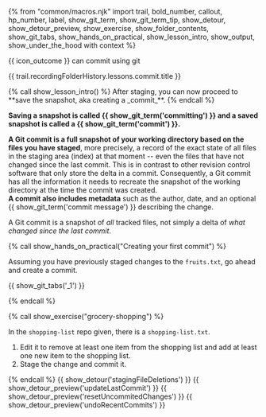 {% from "common/macros.njk" import trail, bold_number, callout, hp_number, label, show_git_term, show_git_term_tip, show_detour, show_detour_preview, show_exercise, show_folder_contents, show_git_tabs, show_hands_on_practical, show_lesson_intro, show_output, show_under_the_hood with context %}

<span id="outcomes">{{ icon_outcome }} can commit using git</span>

<span id="title">{{ trail.recordingFolderHistory.lessons.commit.title }}</span>

<div id="body">
{% call show_lesson_intro() %}
After staging, you can now proceed to **save the snapshot, aka creating a _commit_**.
{% endcall %}

**Saving a snapshot is called {{ show_git_term('committing') }} and a saved snapshot is called a {{ show_git_term('commit') }}.**

**A Git commit is a full snapshot of your working directory based on the files you have staged**, more precisely, a record of the exact state of all files in the staging area (index) at that moment -- even the files that have not changed since the last commit. This is in contrast to other revision control software that only store the <tooltip content="i.e., the changes made since the last commit">delta</tooltip> in a commit. Consequently, a Git commit has all the information it needs to recreate the snapshot of the working directory at the time the commit was created.<br>
**A commit also includes metadata** such as the author, date, and an optional {{ show_git_term('commit message') }} describing the change.

<box type="important" light>

A Git commit is a snapshot of _all_ tracked files, not simply a delta of _what changed since the last commit_.
</box>

{% call show_hands_on_practical("Creating your first commit") %}

Assuming you have previously staged changes to the `fruits.txt`, go ahead and create a commit.

{{ show_git_tabs('_1') }}

{% endcall %}

</div>

<div id="extras">
{% call show_exercise("grocery-shopping") %}

In the `shopping-list` repo given, there is a `shopping-list.txt`.

1. Edit it to remove at least one item from the shopping list and add at least one new item to the shopping list.
1. Stage the change and commit it.

{% endcall %}
{{ show_detour('stagingFileDeletions') }}
{{ show_detour_preview('updateLastCommit') }}
{{ show_detour_preview('resetUncommitedChanges') }}
{{ show_detour_preview('undoRecentCommits') }}
</div>
